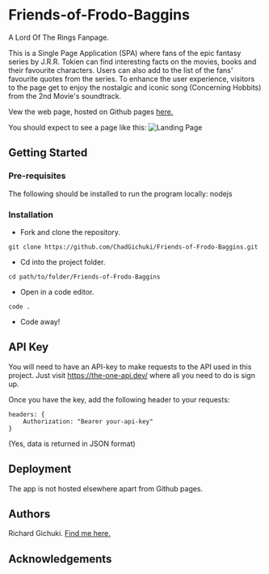 # Friends-of-Frodo-Baggins
A Lord Of The Rings Fanpage. 

This is a Single Page Application (SPA) where fans of the epic fantasy series by J.R.R. Tokien can find interesting facts on the movies, books and their favourite characters. Users can also add to the list of the fans' favourite quotes from the series. To enhance the user experience, visitors to the page get to enjoy the nostalgic and iconic song (Concerning Hobbits) from the 2nd Movie's soundtrack.

Vew the web page, hosted on Github pages [here.](https://chadgichuki.github.io/Friends-of-Frodo-Baggins/)

You should expect to see a page like this:
![Landing Page]("https://github.com/ChadGichuki/Friends-of-Frodo-Baggins/blob/main/media/landing-page.png")


## Getting Started
### Pre-requisites
The following should be installed to run the program locally: nodejs

### Installation
- Fork and clone the repository.
```
git clone https://github.com/ChadGichuki/Friends-of-Frodo-Baggins.git   
```

- Cd into the project folder.
```
cd path/to/folder/Friends-of-Frodo-Baggins
```

- Open in a code editor.
```
code .
```

- Code away!

## API Key
You will need to have an API-key to make requests to the API used in this project. Just visit https://the-one-api.dev/ where all you need to do is sign up.

Once you have the key, add the following header to your requests:
```
headers: {
    Authorization: "Bearer your-api-key"
}
```

(Yes, data is returned in JSON format)

## Deployment
The app is not hosted elsewhere apart from Github pages.

## Authors
Richard Gichuki. [Find me here.](https://github.com/ChadGichuki)

## Acknowledgements


